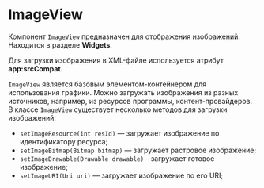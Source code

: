 # ImageView

Компонент `ImageView` предназначен для отображения изображений. Находится в разделе **Widgets**.

Для загрузки изображения в XML-файле используется атрибут **app:srcCompat**.

`ImageView` является базовым элементом-контейнером для использования графики. Можно загружать изображения из разных источников, например, из ресурсов программы, контент-провайдеров. В классе `ImageView` существует несколько методов для загрузки изображений:

* `setImageResource(int resId)` — загружает изображение по идентификатору ресурса;
* `setImageBitmap(Bitmap bitmap)` — загружает растровое изображение;
* `setImageDrawable(Drawable drawable)` - загружает готовое изображение;
* `setImageURI(Uri uri)` — загружает изображение по его URI;
